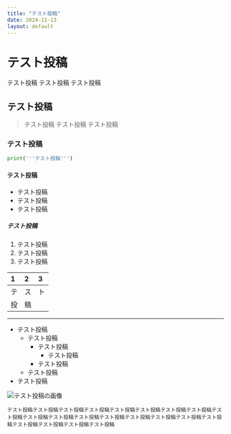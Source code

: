 ```yaml
---
title: "テスト投稿"
date: 2024-11-13
layout: default
---
```


# テスト投稿
テスト投稿
テスト投稿
テスト投稿

## テスト投稿
>テスト投稿
>テスト投稿
>テスト投稿

### テスト投稿
```python
print('''テスト投稿''')
```

#### テスト投稿
* テスト投稿
* テスト投稿
* テスト投稿

##### テスト投稿
1. テスト投稿
2. テスト投稿
3. テスト投稿

| 1  | 2  | 3  |
|:---|:---|:---|
| テ | ス | ト |
| 投 | 稿 |    |

* * *

-  テスト投稿
    - テスト投稿
        - テスト投稿
            - テスト投稿
        - テスト投稿
    - テスト投稿
- テスト投稿

![テスト投稿の画像](https://yotuba7580.github.io/blog/images/blog/20241113/1.png)

```
テスト投稿テスト投稿テスト投稿テスト投稿テスト投稿テスト投稿テスト投稿テスト投稿テスト投稿テスト投稿テスト投稿テスト投稿テスト投稿テスト投稿テスト投稿テスト投稿テスト投稿テスト投稿テスト投稿テスト投稿テスト投稿
```
